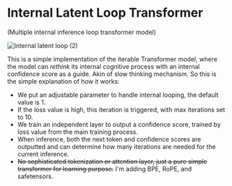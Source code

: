 # Internal Latent Loop Transformer
(Multiple internal inference loop transformer model)

![Internal latent loop (2)](https://github.com/user-attachments/assets/8278a85f-ee12-4359-bc7b-a845c0031dfe)

This is a simple implementation of the iterable Transformer model, where the model can *rethink* its internal cognitive process with an internal confidence score as a guide. Akin of slow thinking mechanism.
So this is the simple explanation of how it works:
- We put an adjustable parameter to handle internal looping, the default value is 1.
- If the loss value is high, this iteration is triggered, with max iterations set to 10.
- We train an independent layer to output a confidence score, trained by loss value from the main training process.
- When inference, both the next token and confidence scores are outputted and can determine how many iterations are needed for the current inference.
- ~~No sophisticated tokenization or attention layer, just a pure simple transformer for learning purpose.~~ I'm adding BPE, RoPE, and safetensors.
